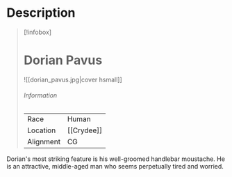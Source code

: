 # Description

> [!infobox]
> # Dorian Pavus
> ![[dorian_pavus.jpg|cover hsmall]]
> ###### Information
> | | |
> |---|---|
> | Race | Human |
> | Location | [[Crydee]] |
> | Alignment | CG |

Dorian's most striking feature is his well-groomed handlebar moustache. He is an attractive, middle-aged man who seems perpetually tired and worried.